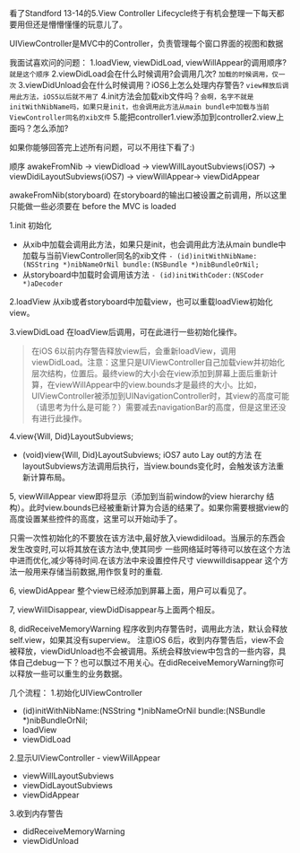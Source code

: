 看了Standford 13-14的5.View Controller Lifecycle终于有机会整理一下每天都要用但还是懵懵懂懂的玩意儿了。

UIViewController是MVC中的Controller，负责管理每个窗口界面的视图和数据

我面试喜欢问的问题：
1.loadView, viewDidLoad, viewWillAppear的调用顺序? `就是这个顺序`
2.viewDidLoad会在什么时候调用?会调用几次? `加载的时候调用，仅一次`
3.viewDidUnload会在什么时候调用？iOS6上怎么处理内存警告? `view释放后调用此方法，iOS5以后就不用了`
4.init方法会加载xib文件吗？`会啊，名字不就是initWithNibName吗，如果只是init，也会调用此方法从main bundle中加载与当前ViewController同名的xib文件`
5.能把controller1.view添加到controller2.view上面吗？怎么添加?

如果你能够回答完上述所有问题，可以不用往下看了:)

顺序 awakeFromNib -> viewDidload -> viewWillLayoutSubviews(iOS7) -> viewDidiLayoutSubviews(iOS7) -> viewWillAppear-> viewDidAppear

awakeFromNib(storyboard) 在storyboard的输出口被设置之前调用，所以这里只能做一些必须要在
before the MVC is loaded

1.init 初始化
- 从xib中加载会调用此方法，如果只是init，也会调用此方法从main bundle中加载与当前ViewController同名的xib文件 `- (id)initWithNibName:(NSString *)nibNameOrNil bundle:(NSBundle *)nibBundleOrNil;`
- 从storyboard中加载时会调用该方法 `- (id)initWithCoder:(NSCoder *)aDecoder`

2.loadView
从xib或者storyboard中加载view，也可以重载loadView初始化view。

3.viewDidLoad
在loadView后调用，可在此进行一些初始化操作。
> 在iOS 6以前内存警告释放view后，会重新loadView，调用viewDidLoad。注意：这里只是UIViewController自己加载view并初始化层次结构，位置后。最终view的大小会在view添加到屏幕上面后重新计算，在viewWillAppear中的view.bounds才是最终的大小。比如，UIViewController被添加到UINavigationController时，其view的高度可能（请思考为什么是可能？）需要减去navigationBar的高度，但是这里还没有进行此操作。

4.view{Will, Did}LayoutSubviews;
- (void)view{Will, Did}LayoutSubviews; iOS7 auto Lay out的方法
在layoutSubviews方法调用后执行，当view.bounds变化时，会触发该方法重新计算布局。

5, viewWillAppear
view即将显示（添加到当前window的view hierarchy 结构）。此时view.bounds已经被重新计算为合适的结果了。如果你需要根据view的高度设置某些控件的高度，这里可以开始动手了。

只需一次性初始化的不要放在该方法中,最好放入viewdidiload。当展示的东西会发生改变时,可以将其放在该方法中,使其同步 一些网络延时等待可以放在这个方法中进而优化,减少等待时间.在该方法中来设置控件尺寸 viewwilldisappear 这个方法一般用来存储当前数据,用作恢复时的重载.

6, viewDidAppear
整个view已经添加到屏幕上面，用户可以看见了。

7, viewWillDisappear, viewDidDisappear与上面两个相反。

8, didReceiveMemoryWarning
程序收到内存警告时，调用此方法，默认会释放self.view，如果其没有superview。
注意iOS 6后，收到内存警告后，view不会被释放，viewDidUnload也不会被调用。系统会释放view中包含的一些内容，具体自己debug一下？也可以飘过不用关心。在didReceiveMemoryWarning你可以释放一些可以重生的业务数据。

几个流程：
1.初始化UIViewController
- (id)initWithNibName:(NSString *)nibNameOrNil bundle:(NSBundle *)nibBundleOrNil;
- loadView
- viewDidLoad

2.显示UIViewController - viewWillAppear
- viewWillLayoutSubviews
- viewDidLayoutSubviews
- viewDidAppear

3.收到内存警告
- didReceiveMemoryWarning
- viewDidUnload